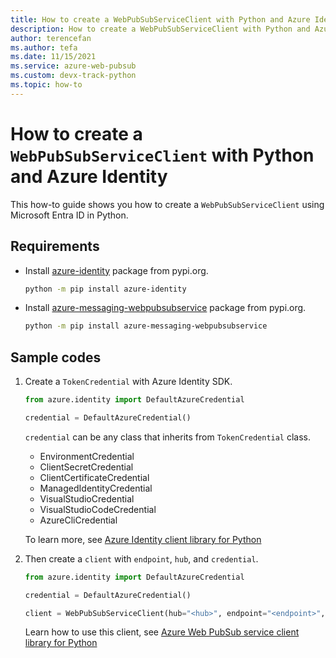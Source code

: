 ```yaml
---
title: How to create a WebPubSubServiceClient with Python and Azure Identity
description: How to create a WebPubSubServiceClient with Python and Azure Identity
author: terencefan
ms.author: tefa
ms.date: 11/15/2021
ms.service: azure-web-pubsub
ms.custom: devx-track-python
ms.topic: how-to
---
```


# How to create a `WebPubSubServiceClient` with Python and Azure Identity

This how-to guide shows you how to create a `WebPubSubServiceClient` using Microsoft Entra ID in Python.

## Requirements

- Install [azure-identity](https://pypi.org/project/azure-identity/) package from pypi.org.

  ```bash
  python -m pip install azure-identity
  ```

- Install [azure-messaging-webpubsubservice](https://pypi.org/project/azure-messaging-webpubsubservice/) package from pypi.org.

  ```bash
  python -m pip install azure-messaging-webpubsubservice
  ```

## Sample codes

1. Create a `TokenCredential` with Azure Identity SDK.

   ```python
   from azure.identity import DefaultAzureCredential

   credential = DefaultAzureCredential()
   ```

   `credential` can be any class that inherits from `TokenCredential` class.

   - EnvironmentCredential
   - ClientSecretCredential
   - ClientCertificateCredential
   - ManagedIdentityCredential
   - VisualStudioCredential
   - VisualStudioCodeCredential
   - AzureCliCredential

   To learn more, see [Azure Identity client library for Python](/python/api/overview/azure/identity-readme)

2. Then create a `client` with `endpoint`, `hub`, and `credential`.

   ```python
   from azure.identity import DefaultAzureCredential

   credential = DefaultAzureCredential()

   client = WebPubSubServiceClient(hub="<hub>", endpoint="<endpoint>", credential=credential)
   ```

   Learn how to use this client, see [Azure Web PubSub service client library for Python](/python/api/overview/azure/messaging-webpubsubservice-readme)
